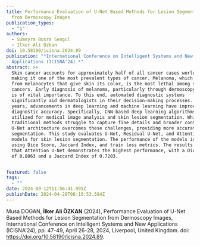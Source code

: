 ```yaml
---
title: Performance Evaluation of U-Net Based Methods for Lesion Segmentation
  from Dermoscopy Images
publication_types:
  - "1"
authors:
  - Sumeyra Busra Sengul
  - Ilker Ali Ozkan
doi: 10.58190/icisna.2024.89
publication: "*International Conference on Intelligent Systems and New
  Applications (ICISNA'24) *"
abstract: >+
  Skin cancer accounts for approximately half of all cancer cases worldwide,
  making it one of the most prevalent types of cancer. Melanoma, which develops
  from melanocytes that give skin its color, is the most lethal among skin
  cancers. Early diagnosis of melanoma, particularly through dermoscopy images,
  is of vital importance. To this end, automated diagnostic systems
  significantly aid dermatologists in their decision-making processes. In recent
  years, advancements in deep learning and machine learning have improved
  diagnostic accuracy. Specifically, CNN-based deep learning algorithms are
  utilized for medical image analysis and skin lesion segmentation. While
  traditional methods struggle to capture fine details and broader context, the
  U-Net architecture overcomes these challenges, providing more accurate
  segmentation. This study evaluates U-Net, Residual U-Net, and Attention U-Net
  models for skin lesion segmentation. The performance of the models is measured
  using Dice Score, Jaccard Index, and train loss metrics. The results reveal
  that Attention U-Net demonstrates the highest performance, with a Dice Score
  of 0.8063 and a Jaccard Index of 0.7203.


featured: false
tags:
  - ""
date: 2024-09-12T11:56:41.995Z
publishDate: 2024-04-28T08:10:53.584Z
---
```

Musa DOGAN, **İlker Ali ÖZKAN** (2024), Performance Evaluation of U-Net Based Methods for Lesion Segmentation from Dermoscopy Images,  International Conference on Intelligent Systems and New Applications (ICISNA'24), pp. 47-49, April 26-28, 2024, Liverpool, United Kingdom. doi: https://doi.org/10.58190/icisna.2024.89.